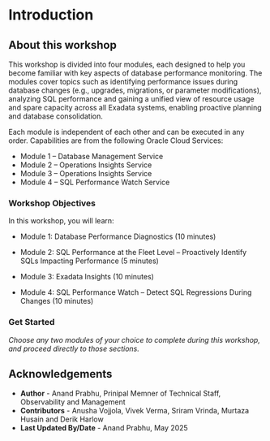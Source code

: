 ﻿# Introduction

## About this workshop

This workshop is divided into four modules, each designed to help you become familiar with key aspects of database performance monitoring. The modules cover topics such as identifying performance issues during database changes (e.g., upgrades, migrations, or parameter modifications), analyzing SQL performance and gaining a unified view of resource usage and spare capacity across all Exadata systems, enabling proactive planning and database consolidation.

Each module is independent of each other and can be executed in any order. Capabilities are from the following Oracle Cloud Services:

- Module 1 – Database Management Service
- Module 2 – Operations Insights Service
- Module 3 – Operations Insights Service
- Module 4 – SQL Performance Watch Service


### Workshop Objectives
In this workshop, you will learn:

- Module 1: Database Performance Diagnostics (10 minutes)

- Module 2: SQL Performance at the Fleet Level – Proactively Identify SQLs Impacting Performance (5 minutes)

- Module 3: Exadata Insights (10 minutes)

- Module 4: SQL Performance Watch – Detect SQL Regressions During Changes (10 minutes)

### Get Started

*Choose any two modules of your choice to complete during this workshop, and proceed directly to those sections.*


## Acknowledgements

- **Author** - Anand Prabhu, Prinipal Memner of Technical Staff, Observability and Management
- **Contributors** - Anusha Vojjola, Vivek Verma, Sriram Vrinda, Murtaza Husain and Derik Harlow
- **Last Updated By/Date** - Anand Prabhu, May 2025
